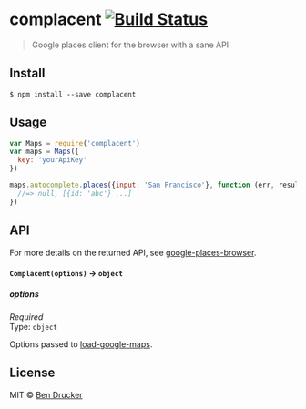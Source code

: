 # complacent [![Build Status](https://travis-ci.org/bendrucker/complacent.svg?branch=master)](https://travis-ci.org/bendrucker/complacent)

> Google places client for the browser with a sane API


## Install

```
$ npm install --save complacent
```


## Usage

```js
var Maps = require('complacent')
var maps = Maps({
  key: 'yourApiKey'
})

maps.autocomplete.places({input: 'San Francisco'}, function (err, results) {
  //=> null, [{id: 'abc'} ...]  
})
```

## API

For more details on the returned API, see [google-places-browser](https://github.com/bendrucker/google-places-browser).

#### `Complacent(options)` -> `object`

##### options

*Required*  
Type: `object`

Options passed to [load-google-maps](https://github.com/bendrucker/load-google-maps).


## License

MIT © [Ben Drucker](http://bendrucker.me)

